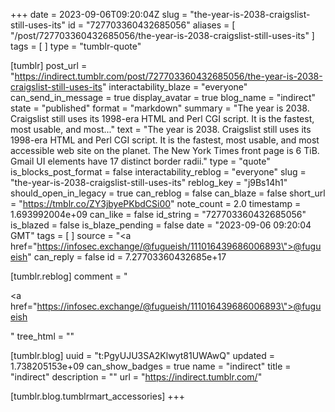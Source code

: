 +++
date = 2023-09-06T09:20:04Z
slug = "the-year-is-2038-craigslist-still-uses-its"
id = "727703360432685056"
aliases = [ "/post/727703360432685056/the-year-is-2038-craigslist-still-uses-its" ]
tags = [ ]
type = "tumblr-quote"

[tumblr]
post_url = "https://indirect.tumblr.com/post/727703360432685056/the-year-is-2038-craigslist-still-uses-its"
interactability_blaze = "everyone"
can_send_in_message = true
display_avatar = true
blog_name = "indirect"
state = "published"
format = "markdown"
summary = "The year is 2038. Craigslist still uses its 1998-era HTML and Perl CGI script. It is the fastest, most usable, and most..."
text = "The year is 2038. Craigslist still uses its 1998-era HTML and Perl CGI script. It is the fastest, most usable, and most accessible web site on the planet. The New York Times front page is 6 TiB. Gmail UI elements have 17 distinct border radii."
type = "quote"
is_blocks_post_format = false
interactability_reblog = "everyone"
slug = "the-year-is-2038-craigslist-still-uses-its"
reblog_key = "j9Bs14h1"
should_open_in_legacy = true
can_reblog = false
can_blaze = false
short_url = "https://tmblr.co/ZY3jbyePKbdCSi00"
note_count = 2.0
timestamp = 1.693992004e+09
can_like = false
id_string = "727703360432685056"
is_blazed = false
is_blaze_pending = false
date = "2023-09-06 09:20:04 GMT"
tags = [ ]
source = "<a href=\"https://infosec.exchange/@fugueish/111016439686006893\">@fugueish</a>"
can_reply = false
id = 7.27703360432685e+17

[tumblr.reblog]
comment = "<p><a href=\"https://infosec.exchange/@fugueish/111016439686006893\">@fugueish</a></p>"
tree_html = ""

[tumblr.blog]
uuid = "t:PgyUJU3SA2Klwyt81UWAwQ"
updated = 1.738205153e+09
can_show_badges = true
name = "indirect"
title = "indirect"
description = ""
url = "https://indirect.tumblr.com/"

[tumblr.blog.tumblrmart_accessories]
+++
